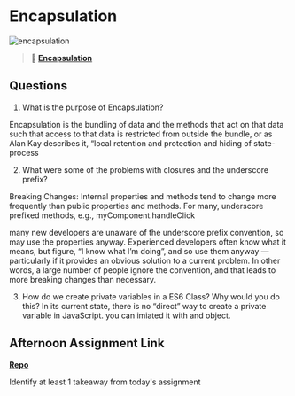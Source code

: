 # Encapsulation

![encapsulation](https://bcw.blob.core.windows.net/public/img/journals/5838157482080222)

> **📖 [Encapsulation](https://codeworksacademy.com/fs-student-guide/resources/wk3/02-Encapsulation)**

## Questions

1. What is the purpose of Encapsulation?

Encapsulation is the bundling of data and the methods that act on that data such that access to that data is restricted from outside the bundle, or as Alan Kay describes it, “local retention and protection and hiding of state-process

2. What were some of the problems with closures and the underscore prefix?

Breaking Changes: Internal properties and methods tend to change more frequently than public properties and methods. For many, underscore prefixed methods, e.g., myComponent.handleClick

many new developers are unaware of the underscore prefix convention, so may use the properties anyway. Experienced developers often know what it means, but figure, “I know what I’m doing”, and so use them anyway — particularly if it provides an obvious solution to a current problem. In other words, a large number of people ignore the convention, and that leads to more breaking changes than necessary.

3. How do we create private variables in a ES6 Class? Why would you do this?
   In its current state, there is no “direct” way to create a private variable in JavaScript. you can imiated it with and object.

## Afternoon Assignment Link

**[Repo](https://github.com/Avillegas419/<ASSIGNMENT_REPO>)**

Identify at least 1 takeaway from today's assignment
